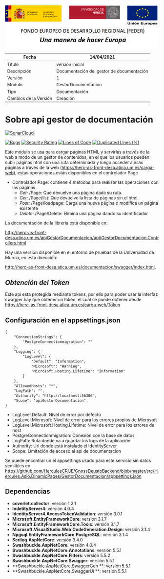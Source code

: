 ![](../../Docs/media/CabeceraDocumentosMD.png)

| Fecha         | 14/04/2021                                                |
| ------------- | ------------------------------------------------------------ |
|Titulo|versión inicial| 
|Descripción|Documentación del gestor de documentación|
|Versión|1|
|Módulo|GestorDocumentacion|
|Tipo|Documentación|
|Cambios de la Versión|Creación|


# Sobre api gestor de documentación

[![SonarCloud](https://sonarcloud.io/images/project_badges/sonarcloud-white.svg)](https://sonarcloud.io/dashboard?id=GestorDocumentacion)

[![Bugs](https://sonarcloud.io/api/project_badges/measure?project=GestorDocumentacion&metric=bugs)](https://sonarcloud.io/dashboard?id=GestorDocumentacion)
[![Security Rating](https://sonarcloud.io/api/project_badges/measure?project=GestorDocumentacion&metric=security_rating)](https://sonarcloud.io/dashboard?id=GestorDocumentacion)
[![Lines of Code](https://sonarcloud.io/api/project_badges/measure?project=GestorDocumentacion&metric=ncloc)](https://sonarcloud.io/dashboard?id=GestorDocumentacion)
[![Duplicated Lines (%)](https://sonarcloud.io/api/project_badges/measure?project=GestorDocumentacion&metric=duplicated_lines_density)](https://sonarcloud.io/dashboard?id=GestorDocumentacion)

Este módulo se usa para cargar páginas HTML y servirlas a través de la web a modo de un gestor de contenidos, en el que los usuarios pueden subir páginas html con una ruta
determinada y luego acceder a esas páginas a través de la web (https://herc-as-front-desa.atica.um.es/carga-web), estas operaciones están disponibles en el controlador Page
  - Controlador Page: contiene 4 métodos para realizar las operaciones con las páginas
	 - *Get:* /Page: Que devuelve una página dada su ruta.
	 - *Get:* /Page/list: Que devuelve la lista de páginas sin el html.
	 - *Post:* /Page/loadpage: Carga una nueva página o modifica un página existente
	 - *Delete:* /Page/Delete: Elimina una página dando su identificador

La documentación de la librería está disponible en:

http://herc-as-front-desa.atica.um.es/apiGestorDocumentacion/api/GestorDocumentacion.Controllers.html

Hay una versión disponible en el entorno de pruebas de la Universidad de Murcia, en esta dirección: 

http://herc-as-front-desa.atica.um.es/documentacion/swagger/index.html.

*Obtención del Token*
-------------------------
Este api esta protegida mediante tokens, por ello para poder usar la interfaz swagger hay que obtener un token, el cual se puede obtener desde https://herc-as-front-desa.atica.um.es/carga-web/Token

## Configuración en el appsettings.json
 >
    {
		"ConnectionStrings": {
			"PostgreConnectionmigration": ""
		},
		"Logging": {
			"LogLevel": {
				"Default": "Information",
				"Microsoft": "Warning",
				"Microsoft.Hosting.Lifetime": "Information"
			}
		},
		"AllowedHosts": "*",
		"LogPath": "",
		"Authority": "http://localhost:56306",
		"Scope": "apiGestorDocumentacion",
    }
 - LogLevel.Default: Nivel de error por defecto
 - LogLevel.Microsoft: Nivel de error para los errores propios de Microsoft
 - LogLevel.Microsoft.Hosting.Lifetime: Nivel de error para los errores de host
 - PostgreConnectionmigration: Conexión con la base de datos
 - LogPath: Ruta donde va a guardar los logs de la aplicación
 - Authority: Url donde está instalado el IdentityServer
 - Scope: Limitación de acceso al api de documentacion
 
Se puede encontrar un el appsettings usado para este servicio sin datos sensibles en: https://github.com/HerculesCRUE/GnossDeustoBackend/blob/master/src/Hercules.Asio.DinamicPages/GestorDocumentacion/appsettings.json

## Dependencias

- **coverlet.collector**: versión 1.2.1
- **IndetityServer4**: versión 4.0.4
- **IdentityServer4.AccessTokenValidation**: versión 3.0.1
- **Microsoft.EntityFrameworkCore**: versión 3.1.7
- **Microsoft.EntityFrameworkCore.Tools**: versión 3.1.7
- **Microsoft.VisualStudio.Web.CodeGeneration.Design**: versión 3.1.4
- **Npgsql.EntityFrameworkCore.PostgreSQL**: versión 3.1.4
- **Serilog.AspNetCore**: versión 3.4.0
- **Swashbuckle.AspNetCore**: versión 4.0.4
- **Swashbuckle.AspNetCore.Annotations**: versión 5.5.1
- **Swashbuckle.AspNetCore.Filters**: versión 5.5.2
- **Swashbuckle.AspNetCore.Swagger**: versión 5.5.1
- **Swashbuckle.AspNetCore.SwaggerGen **: versión 5.5.1
- **Swashbuckle.AspNetCore.SwaggerUi **: versión 5.5.1
